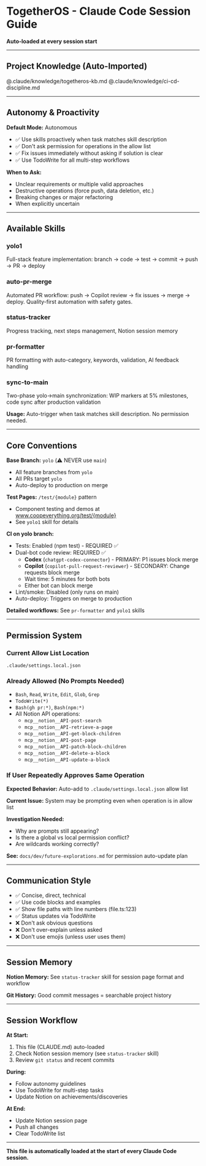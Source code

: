 # TogetherOS - Claude Code Session Guide

**Auto-loaded at every session start**

---

## Project Knowledge (Auto-Imported)

@.claude/knowledge/togetheros-kb.md
@.claude/knowledge/ci-cd-discipline.md

---

## Autonomy & Proactivity

**Default Mode:** Autonomous
- ✅ Use skills proactively when task matches skill description
- ✅ Don't ask permission for operations in the allow list
- ✅ Fix issues immediately without asking if solution is clear
- ✅ Use TodoWrite for all multi-step workflows

**When to Ask:**
- Unclear requirements or multiple valid approaches
- Destructive operations (force push, data deletion, etc.)
- Breaking changes or major refactoring
- When explicitly uncertain

---

## Available Skills

### yolo1
Full-stack feature implementation: branch → code → test → commit → push → PR → deploy

### auto-pr-merge
Automated PR workflow: push → Copilot review → fix issues → merge → deploy. Quality-first automation with safety gates.

### status-tracker
Progress tracking, next steps management, Notion session memory

### pr-formatter
PR formatting with auto-category, keywords, validation, AI feedback handling

### sync-to-main
Two-phase yolo→main synchronization: WIP markers at 5% milestones, code sync after production validation

**Usage:** Auto-trigger when task matches skill description. No permission needed.

---

## Core Conventions

**Base Branch:** `yolo` (⚠️ NEVER use `main`)
- All feature branches from `yolo`
- All PRs target `yolo`
- Auto-deploy to production on merge

**Test Pages:** `/test/{module}` pattern
- Component testing and demos at www.coopeverything.org/test/{module}
- See `yolo1` skill for details

**CI on yolo branch:**
- Tests: Enabled (npm test) - REQUIRED ✅
- Dual-bot code review: REQUIRED ✅
  - **Codex** (`chatgpt-codex-connector`) - PRIMARY: P1 issues block merge
  - **Copilot** (`copilot-pull-request-reviewer`) - SECONDARY: Change requests block merge
  - Wait time: 5 minutes for both bots
  - Either bot can block merge
- Lint/smoke: Disabled (only runs on main)
- Auto-deploy: Triggers on merge to production

**Detailed workflows:** See `pr-formatter` and `yolo1` skills

---

## Permission System

### Current Allow List Location
`.claude/settings.local.json`

### Already Allowed (No Prompts Needed)
- `Bash`, `Read`, `Write`, `Edit`, `Glob`, `Grep`
- `TodoWrite(*)`
- `Bash(gh pr:*)`, `Bash(npm:*)`
- All Notion API operations:
  - `mcp__notion__API-post-search`
  - `mcp__notion__API-retrieve-a-page`
  - `mcp__notion__API-get-block-children`
  - `mcp__notion__API-post-page`
  - `mcp__notion__API-patch-block-children`
  - `mcp__notion__API-delete-a-block`
  - `mcp__notion__API-update-a-block`

### If User Repeatedly Approves Same Operation

**Expected Behavior:**
Auto-add to `.claude/settings.local.json` allow list

**Current Issue:**
System may be prompting even when operation is in allow list

**Investigation Needed:**
- Why are prompts still appearing?
- Is there a global vs local permission conflict?
- Are wildcards working correctly?

**See:** `docs/dev/future-explorations.md` for permission auto-update plan

---

## Communication Style

- ✅ Concise, direct, technical
- ✅ Use code blocks and examples
- ✅ Show file paths with line numbers (file.ts:123)
- ✅ Status updates via TodoWrite
- ❌ Don't ask obvious questions
- ❌ Don't over-explain unless asked
- ❌ Don't use emojis (unless user uses them)

---

## Session Memory

**Notion Memory:** See `status-tracker` skill for session page format and workflow

**Git History:** Good commit messages = searchable project history

---

## Session Workflow

**At Start:**
1. This file (CLAUDE.md) auto-loaded
2. Check Notion session memory (see `status-tracker` skill)
3. Review `git status` and recent commits

**During:**
- Follow autonomy guidelines
- Use TodoWrite for multi-step tasks
- Update Notion on achievements/discoveries

**At End:**
- Update Notion session page
- Push all changes
- Clear TodoWrite list

---

**This file is automatically loaded at the start of every Claude Code session.**
